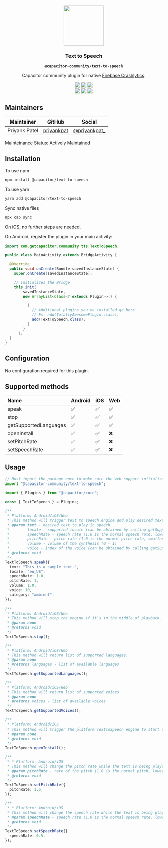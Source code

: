 <p align="center"><br><img src="https://user-images.githubusercontent.com/236501/85893648-1c92e880-b7a8-11ea-926d-95355b8175c7.png" width="128" height="128" /></p>
<h3 align="center">Text to Speech</h3>
<p align="center"><strong><code>@capacitor-community/text-to-speech</code></strong></p>
<p align="center">
  Capacitor community plugin for native <a href="https://firebase.google.com/docs/crashlytics">Firebase Crashlytics</a>.
</p>

<p align="center">
  <img src="https://img.shields.io/maintenance/yes/2020?style=flat-square" />
  <a href="https://github.com/capacitor-community/text-to-speech/actions?query=workflow%3A%22Test+and+Build+Plugin%22"><img src="https://img.shields.io/github/workflow/status/capacitor-community/text-to-speech/Test%20and%20Build%20Plugin?style=flat-square" /></a>
  <a href="https://www.npmjs.com/package/@capacitor-community/text-to-speech"><img src="https://img.shields.io/npm/l/@capacitor-community/text-to-speech?style=flat-square" /></a>
<br>
  <a href="https://www.npmjs.com/package/@capacitor-community/text-to-speech"><img src="https://img.shields.io/npm/dw/@capacitor-community/text-to-speech?style=flat-square" /></a>
  <a href="https://www.npmjs.com/package/@capacitor-community/text-to-speech"><img src="https://img.shields.io/npm/v/@capacitor-community/text-to-speech?style=flat-square" /></a>
<!-- ALL-CONTRIBUTORS-BADGE:START - Do not remove or modify this section -->
<a href="#contributors-"><img src="https://img.shields.io/badge/all%20contributors-3-orange?style=flat-square" /></a>
<!-- ALL-CONTRIBUTORS-BADGE:END -->
</p>

## Maintainers

| Maintainer    | GitHub                                      | Social                                           |
| ------------- | ------------------------------------------- | ------------------------------------------------ |
| Priyank Patel | [priyankpat](https://github.com/priyankpat) | [@priyankpat\_](https://twitter.com/priyankpat_) |

Mainteinance Status: Actively Maintained

## Installation

To use npm

```bash
npm install @capacitor/text-to-speech
```

To use yarn

```bash
yarn add @capacitor/text-to-speech
```

Sync native files

```bash
npx cap sync
```

On iOS, no further steps are needed.

On Android, register the plugin in your main activity:

```java
import com.getcapacitor.community.tts.TextToSpeech;

public class MainActivity extends BridgeActivity {

  @Override
  public void onCreate(Bundle savedInstanceState) {
    super.onCreate(savedInstanceState);

    // Initializes the Bridge
    this.init(
        savedInstanceState,
        new ArrayList<Class<? extends Plugin>>() {

          {
            // Additional plugins you've installed go here
            // Ex: add(TotallyAwesomePlugin.class);
            add(TextToSpeech.class);
          }
        }
      );
  }
}
```

## Configuration

No configuration required for this plugin.

## Supported methods

| Name                  | Android | iOS | Web |
| :-------------------- | :------ | :-- | :-- |
| speak                 | ✅      | ✅  | ✅  |
| stop                  | ✅      | ✅  | ✅  |
| getSupportedLanguages | ✅      | ✅  | ✅  |
| openInstall           | ✅      | ✅  | ❌  |
| setPitchRate          | ✅      | ✅  | ❌  |
| setSpeechRate         | ✅      | ✅  | ❌  |

## Usage

```typescript
// Must import the package once to make sure the web support initializes
import "@capacitor-community/text-to-speech";

import { Plugins } from "@capacitor/core";

const { TextToSpeech } = Plugins;

/**
 * Platform: Android/iOS/Web
 * This method will trigger text to speech engine and play desired text.
 * @param text - desired text to play in speech
 *        locale - supported locale (can be obtained by calling getSupportedLanguages())
 *        speechRate - speech rate (1.0 is the normal speech rate, lower values slow down the speech, greater values accelerate it)
 *        pitchRate - pitch rate (1.0 is the normal pitch rate, smaller value lowers the tone and greater value increases it)
 *        volume - volume of the synthesis (0 - 1)
 *        voice - index of the voice (can be obtained by calling getSupportedVoices()) (Android/Web Only)
 * @returns void
 */
TextToSpeech.speak({
  text: "This is a sample text.",
  locale: "en_US",
  speechRate: 1.0,
  pitchRate: 1,
  volume: 1.0,
  voice: 10,
  category: "ambient",
});

/**
 * Platform: Android/iOS/Web
 * This method will stop the engine if it's in the middle of playback.
 * @param none
 * @returns void
 */
TextToSpeech.stop();

/**
 * Platform: Android/iOS/Web
 * This method will return list of supported languages.
 * @param none
 * @returns languages - list of available languages
 */
TextToSpeech.getSupportedLanguages();

/**
 * Platform: Android/iOS/Web
 * This method will return list of supported voices.
 * @param none
 * @returns voices - list of available voices
 */
TextToSpeech.getSupportedVoices();

/**
 * Platform: Android/iOS
 * This method will trigger the platform TextToSpeech engine to start the activity that installs the resource files on the device that are required for TTS to be operational.
 * @param none
 * @returns void
 */
TextToSpeech.openInstall();

/**
 * * Platform: Android/iOS
 * This method will change the pitch rate while the text is being played.
 * @param pitchRate - rate of the pitch (1.0 is the normal pitch, lower values lower the tone of the synthesized voice, greater values increase it)
 * @returns void
 */
TextToSpeech.setPitchRate({
  pitchRate: 1.5,
});

/**
 * * Platform: Android/iOS
 * This method will change the speech rate while the text is being played.
 * @param speechRate - speech rate (1.0 is the normal speech rate, lower values slow down the speech, greater values accelerate it)
 * @returns void
 */
TextToSpeech.setSpeechRate({
  speechRate: 0.5,
});
```
